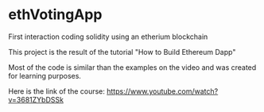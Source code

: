 # ethVotingApp
First interaction coding solidity using an etherium blockchain

This project is the result of the tutorial "How to Build Ethereum Dapp"

Most of the code is similar than the examples on the video and was created for learning purposes.

Here is the link of the course: https://www.youtube.com/watch?v=3681ZYbDSSk
